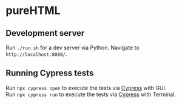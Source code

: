 # pureHTML

## Development server

Run `./run.sh` for a dev server via Python. 
Navigate to `http://localhost:8080/`.

## Running Cypress tests

Run `npx cypress open` to execute the tests via [Cypress](https://cypress.io/) with GUI.  
Run `npx cypress run` to execute the tests via [Cypress](https://cypress.io/) with Terminal.